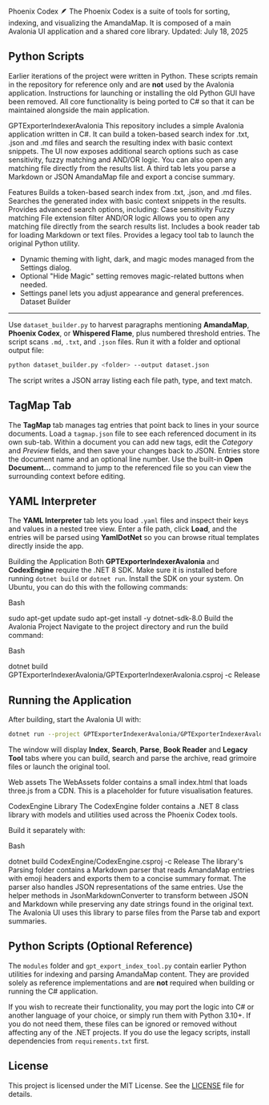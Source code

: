 Phoenix Codex 🪶
The Phoenix Codex is a suite of tools for sorting, indexing, and visualizing the AmandaMap. It is composed of a main Avalonia UI application and a shared core library.
Updated: July 18, 2025

## Python Scripts

Earlier iterations of the project were written in Python. These scripts remain in
the repository for reference only and are **not** used by the Avalonia
application. Instructions for launching or installing the old Python GUI have
been removed. All core functionality is being ported to C# so that it can be
maintained alongside the main application.

GPTExporterIndexerAvalonia
This repository includes a simple Avalonia application written in C#. It can
build a token-based search index for .txt, .json and .md files and search
the resulting index with basic context snippets. The UI now exposes additional
search options such as case sensitivity, fuzzy matching and AND/OR logic. You
can also open any matching file directly from the results list. A third tab
lets you parse a Markdown or JSON AmandaMap file and export a concise summary.

Features
Builds a token-based search index from .txt, .json, and .md files.
Searches the generated index with basic context snippets in the results.
Provides advanced search options, including:
Case sensitivity
Fuzzy matching
File extension filter
AND/OR logic
Allows you to open any matching file directly from the search results list.
Includes a book reader tab for loading Markdown or text files.
Provides a legacy tool tab to launch the original Python utility.
- Dynamic theming with light, dark, and magic modes managed from the Settings dialog.
- Optional "Hide Magic" setting removes magic-related buttons when needed.
- Settings panel lets you adjust appearance and general preferences.
Dataset Builder
---------------
Use `dataset_builder.py` to harvest paragraphs mentioning **AmandaMap**, **Phoenix Codex**, or **Whispered Flame**, plus numbered threshold entries. The script scans `.md`, `.txt`, and `.json` files. Run it with a folder and optional output file:

```bash
python dataset_builder.py <folder> --output dataset.json
```
The script writes a JSON array listing each file path, type, and text match.

TagMap Tab
-----------
The **TagMap** tab manages tag entries that point back to lines in your source documents.
Load a `tagmap.json` file to see each referenced document in its own sub-tab. Within a document you can add new tags, edit the *Category* and *Preview* fields, and then save your changes back to JSON.
Entries store the document name and an optional line number. Use the built-in **Open Document...** command to jump to the referenced file so you can view the surrounding context before editing.

YAML Interpreter
----------------
The **YAML Interpreter** tab lets you load `.yaml` files and inspect their keys and values in a nested tree view.
Enter a file path, click **Load**, and the entries will be parsed using **YamlDotNet** so you can browse ritual templates directly inside the app.

Building the Application
Both **GPTExporterIndexerAvalonia** and **CodexEngine** require the .NET&nbsp;8 SDK. Make sure it is installed before running `dotnet build` or `dotnet run`.
Install the SDK on your system. On Ubuntu, you can do this with the following commands:

Bash

sudo apt-get update
sudo apt-get install -y dotnet-sdk-8.0
Build the Avalonia Project Navigate to the project directory and run the build command:

Bash

dotnet build GPTExporterIndexerAvalonia/GPTExporterIndexerAvalonia.csproj -c Release

Running the Application
-----------------------
After building, start the Avalonia UI with:

```bash
dotnet run --project GPTExporterIndexerAvalonia/GPTExporterIndexerAvalonia.csproj
```

The window will display **Index**, **Search**, **Parse**, **Book Reader** and **Legacy Tool** tabs where you can build, search and parse the archive, read grimoire files or launch the original tool.


Web assets
The WebAssets folder contains a small index.html that loads three.js from a CDN. This is a placeholder for future visualisation features.

CodexEngine Library
The CodexEngine folder contains a .NET 8 class library with models and utilities used across the Phoenix Codex tools.

Build it separately with:

Bash

dotnet build CodexEngine/CodexEngine.csproj -c Release
The library's Parsing folder contains a Markdown parser that reads AmandaMap entries with emoji headers and exports them to a concise summary format.
The parser also handles JSON representations of the same entries. Use the helper methods in JsonMarkdownConverter to transform between JSON and Markdown while preserving any date strings found in the original text.
The Avalonia UI uses this library to parse files from the Parse tab and export summaries.

Python Scripts (Optional Reference)
----------------------------------
The `modules` folder and `gpt_export_index_tool.py` contain earlier Python
utilities for indexing and parsing AmandaMap content. They are provided solely
as reference implementations and are **not** required when building or running
the C# application.

If you wish to recreate their functionality, you may port the logic into C# or
another language of your choice, or simply run them with Python 3.10+. If you do
not need them, these files can be ignored or removed without affecting any of
the .NET projects.
If you do use the legacy scripts, install dependencies from `requirements.txt` first.

## License

This project is licensed under the MIT License. See the [LICENSE](LICENSE) file for details.
